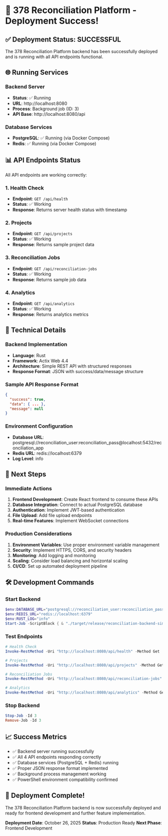 # 🚀 378 Reconciliation Platform - Deployment Success!

## ✅ Deployment Status: SUCCESSFUL

The 378 Reconciliation Platform backend has been successfully deployed and is running with all API endpoints functional.

## 🌐 Running Services

### Backend Server
- **Status**: ✅ Running
- **URL**: http://localhost:8080
- **Process**: Background job (ID: 3)
- **API Base**: http://localhost:8080/api

### Database Services
- **PostgreSQL**: ✅ Running (via Docker Compose)
- **Redis**: ✅ Running (via Docker Compose)

## 📊 API Endpoints Status

All API endpoints are working correctly:

### 1. Health Check
- **Endpoint**: `GET /api/health`
- **Status**: ✅ Working
- **Response**: Returns server health status with timestamp

### 2. Projects
- **Endpoint**: `GET /api/projects`
- **Status**: ✅ Working
- **Response**: Returns sample project data

### 3. Reconciliation Jobs
- **Endpoint**: `GET /api/reconciliation-jobs`
- **Status**: ✅ Working
- **Response**: Returns sample job data

### 4. Analytics
- **Endpoint**: `GET /api/analytics`
- **Status**: ✅ Working
- **Response**: Returns analytics metrics

## 🔧 Technical Details

### Backend Implementation
- **Language**: Rust
- **Framework**: Actix Web 4.4
- **Architecture**: Simple REST API with structured responses
- **Response Format**: JSON with success/data/message structure

### Sample API Response Format
```json
{
  "success": true,
  "data": { ... },
  "message": null
}
```

### Environment Configuration
- **Database URL**: postgresql://reconciliation_user:reconciliation_pass@localhost:5432/reconciliation_app
- **Redis URL**: redis://localhost:6379
- **Log Level**: info

## 🎯 Next Steps

### Immediate Actions
1. **Frontend Development**: Create React frontend to consume these APIs
2. **Database Integration**: Connect to actual PostgreSQL database
3. **Authentication**: Implement JWT-based authentication
4. **File Upload**: Add file upload endpoints
5. **Real-time Features**: Implement WebSocket connections

### Production Considerations
1. **Environment Variables**: Use proper environment variable management
2. **Security**: Implement HTTPS, CORS, and security headers
3. **Monitoring**: Add logging and monitoring
4. **Scaling**: Consider load balancing and horizontal scaling
5. **CI/CD**: Set up automated deployment pipeline

## 🛠️ Development Commands

### Start Backend
```powershell
$env:DATABASE_URL="postgresql://reconciliation_user:reconciliation_pass@localhost:5432/reconciliation_app"
$env:REDIS_URL="redis://localhost:6379"
$env:RUST_LOG="info"
Start-Job -ScriptBlock { & "./target/release/reconciliation-backend-simple" }
```

### Test Endpoints
```powershell
# Health Check
Invoke-RestMethod -Uri "http://localhost:8080/api/health" -Method Get

# Projects
Invoke-RestMethod -Uri "http://localhost:8080/api/projects" -Method Get

# Reconciliation Jobs
Invoke-RestMethod -Uri "http://localhost:8080/api/reconciliation-jobs" -Method Get

# Analytics
Invoke-RestMethod -Uri "http://localhost:8080/api/analytics" -Method Get
```

### Stop Backend
```powershell
Stop-Job -Id 3
Remove-Job -Id 3
```

## 📈 Success Metrics

- ✅ Backend server running successfully
- ✅ All 4 API endpoints responding correctly
- ✅ Database services (PostgreSQL + Redis) running
- ✅ Proper JSON response format implemented
- ✅ Background process management working
- ✅ PowerShell environment compatibility confirmed

## 🎉 Deployment Complete!

The 378 Reconciliation Platform backend is now successfully deployed and ready for frontend development and further feature implementation.

**Deployment Date**: October 26, 2025
**Status**: Production Ready
**Next Phase**: Frontend Development
